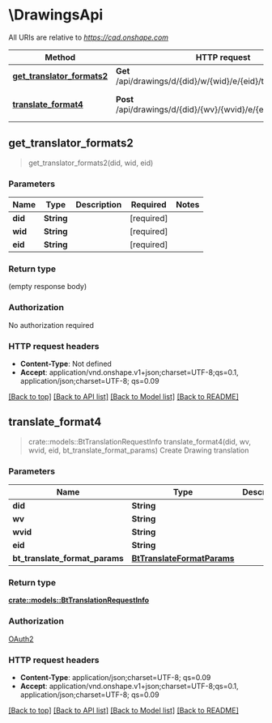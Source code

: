 # \DrawingsApi

All URIs are relative to *https://cad.onshape.com*

Method | HTTP request | Description
------------- | ------------- | -------------
[**get_translator_formats2**](DrawingsApi.md#get_translator_formats2) | **Get** /api/drawings/d/{did}/w/{wid}/e/{eid}/translationformats | 
[**translate_format4**](DrawingsApi.md#translate_format4) | **Post** /api/drawings/d/{did}/{wv}/{wvid}/e/{eid}/translations | Create Drawing translation



## get_translator_formats2

> get_translator_formats2(did, wid, eid)


### Parameters


Name | Type | Description  | Required | Notes
------------- | ------------- | ------------- | ------------- | -------------
**did** | **String** |  | [required] |
**wid** | **String** |  | [required] |
**eid** | **String** |  | [required] |

### Return type

 (empty response body)

### Authorization

No authorization required

### HTTP request headers

- **Content-Type**: Not defined
- **Accept**: application/vnd.onshape.v1+json;charset=UTF-8;qs=0.1, application/json;charset=UTF-8; qs=0.09

[[Back to top]](#) [[Back to API list]](../README.md#documentation-for-api-endpoints) [[Back to Model list]](../README.md#documentation-for-models) [[Back to README]](../README.md)


## translate_format4

> crate::models::BtTranslationRequestInfo translate_format4(did, wv, wvid, eid, bt_translate_format_params)
Create Drawing translation

### Parameters


Name | Type | Description  | Required | Notes
------------- | ------------- | ------------- | ------------- | -------------
**did** | **String** |  | [required] |
**wv** | **String** |  | [required] |
**wvid** | **String** |  | [required] |
**eid** | **String** |  | [required] |
**bt_translate_format_params** | [**BtTranslateFormatParams**](BtTranslateFormatParams.md) |  | [required] |

### Return type

[**crate::models::BtTranslationRequestInfo**](BTTranslationRequestInfo.md)

### Authorization

[OAuth2](../README.md#OAuth2)

### HTTP request headers

- **Content-Type**: application/json;charset=UTF-8; qs=0.09
- **Accept**: application/vnd.onshape.v1+json;charset=UTF-8;qs=0.1, application/json;charset=UTF-8; qs=0.09

[[Back to top]](#) [[Back to API list]](../README.md#documentation-for-api-endpoints) [[Back to Model list]](../README.md#documentation-for-models) [[Back to README]](../README.md)

